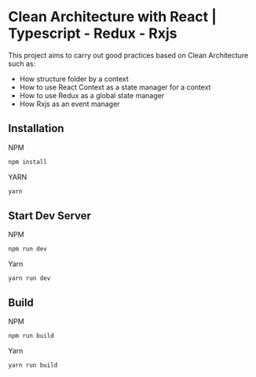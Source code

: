 # Clean Architecture with React | Typescript - Redux - Rxjs

This project aims to carry out good practices based on Clean Architecture such as:

- How structure folder by a context
- How to use React Context as a state manager for a context
- How to use Redux as a global state manager
- How Rxjs as an event manager

## Installation

NPM
```bash
npm install
```

YARN
```bash
yarn
```


## Start Dev Server
NPM
```bash
npm run dev
```

Yarn
```
yarn run dev
```

## Build

NPM
```bash
npm run build
```

Yarn
```
yarn run build
```

